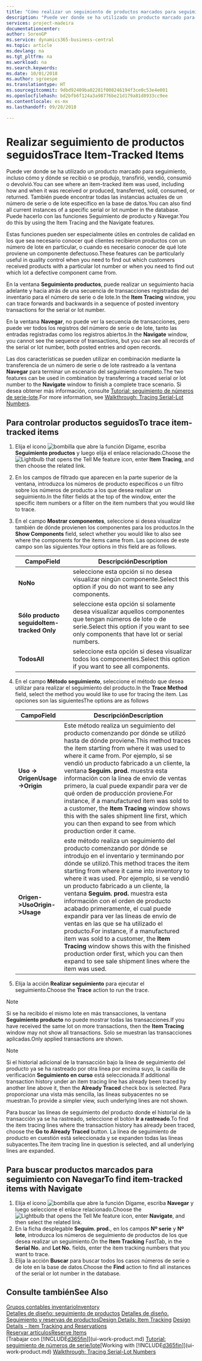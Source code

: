 ```yaml
---
title: "Cómo realizar un seguimiento de productos marcados para seguimiento | Documentos de Microsoft"
description: "Puede ver donde se ha utilizado un producto marcado para seguimiento, incluso cómo y dónde se recibió o se produjo, transfirió, vendió, consumió o devolvió. También puede encontrar todas las instancias actuales de un número de serie o de lote específico en la base de datos. Puede hacerlo con las funciones Seguimiento de producto y Navegar."
services: project-madeira
documentationcenter: 
author: SorenGP
ms.service: dynamics365-business-central
ms.topic: article
ms.devlang: na
ms.tgt_pltfrm: na
ms.workload: na
ms.search.keywords: 
ms.date: 10/01/2018
ms.author: sgroespe
ms.translationtype: HT
ms.sourcegitcommit: 9dbd92409ba02281f008246194f3ce0c53e4e001
ms.openlocfilehash: bd2bfb6f124a3a98776be21d179a81d8933cc9ee
ms.contentlocale: es-mx
ms.lasthandoff: 09/28/2018

---
```

# <a name="trace-item-tracked-items"></a><span data-ttu-id="a61b9-105">Realizar seguimiento de productos seguidos</span><span class="sxs-lookup"><span data-stu-id="a61b9-105">Trace Item-Tracked Items</span></span>
<span data-ttu-id="a61b9-106">Puede ver donde se ha utilizado un producto marcado para seguimiento, incluso cómo y dónde se recibió o se produjo, transfirió, vendió, consumió o devolvió.</span><span class="sxs-lookup"><span data-stu-id="a61b9-106">You can see where an item-tracked item was used, including how and when it was received or produced, transferred, sold, consumed, or returned.</span></span> <span data-ttu-id="a61b9-107">También puede encontrar todas las instancias actuales de un número de serie o de lote específico en la base de datos.</span><span class="sxs-lookup"><span data-stu-id="a61b9-107">You can also find all current instances of a specific serial or lot number in the database.</span></span> <span data-ttu-id="a61b9-108">Puede hacerlo con las funciones Seguimiento de producto y Navegar.</span><span class="sxs-lookup"><span data-stu-id="a61b9-108">You do this by using the Item Tracing and the Navigate features.</span></span>  

 <span data-ttu-id="a61b9-109">Estas funciones pueden ser especialmente útiles en controles de calidad en los que sea necesario conocer qué clientes recibieron productos con un número de lote en particular, o cuando es necesario conocer de qué lote proviene un componente defectuoso.</span><span class="sxs-lookup"><span data-stu-id="a61b9-109">These features can be particularly useful in quality control when you need to find out which customers received products with a particular lot number or when you need to find out which lot a defective component came from.</span></span>  

 <span data-ttu-id="a61b9-110">En la ventana **Seguimiento productos**, puede realizar un seguimiento hacia adelante y hacia atrás de una secuencia de transacciones registradas del inventario para el número de serie o de lote.</span><span class="sxs-lookup"><span data-stu-id="a61b9-110">In the **Item Tracing** window, you can trace forwards and backwards in a sequence of posted inventory transactions for the serial or lot number.</span></span>  

 <span data-ttu-id="a61b9-111">En la ventana **Navegar**, no puede ver la secuencia de transacciones, pero puede ver todos los registros del número de serie o de lote, tanto las entradas registradas como los registros abiertos.</span><span class="sxs-lookup"><span data-stu-id="a61b9-111">In the **Navigate** window, you cannot see the sequence of transactions, but you can see all records of the serial or lot number, both posted entries and open records.</span></span>  

 <span data-ttu-id="a61b9-112">Las dos características se pueden utilizar en combinación mediante la transferencia de un número de serie o de lote rastreado a la ventana **Navegar** para terminar un escenario del seguimiento completo.</span><span class="sxs-lookup"><span data-stu-id="a61b9-112">The two features can be used in combination by transferring a traced serial or lot number to the **Navigate** window to finish a complete trace scenario.</span></span> <span data-ttu-id="a61b9-113">Si desea obtener más información, consulte [Tutorial: seguimiento de números de serie-lote](walkthrough-tracing-serial-lot-numbers.md).</span><span class="sxs-lookup"><span data-stu-id="a61b9-113">For more information, see [Walkthrough: Tracing Serial-Lot Numbers](walkthrough-tracing-serial-lot-numbers.md).</span></span>  

## <a name="to-trace-item-tracked-items"></a><span data-ttu-id="a61b9-114">Para controlar productos seguidos</span><span class="sxs-lookup"><span data-stu-id="a61b9-114">To trace item-tracked items</span></span>  

1.  <span data-ttu-id="a61b9-115">Elija el icono ![bombilla que abre la función Dígame](media/ui-search/search_small.png "Dígame que desea hacer"), escriba **Seguimiento productos** y luego elija el enlace relacionado.</span><span class="sxs-lookup"><span data-stu-id="a61b9-115">Choose the ![Lightbulb that opens the Tell Me feature](media/ui-search/search_small.png "Tell me what you want to do") icon, enter **Item Tracing**, and then choose the related link.</span></span>  
2.  <span data-ttu-id="a61b9-116">En los campos de filtrado que aparecen en la parte superior de la ventana, introduzca los números de producto específicos o un filtro sobre los números de producto a los que desea realizar un seguimiento.</span><span class="sxs-lookup"><span data-stu-id="a61b9-116">In the filter fields at the top of the window, enter the specific item numbers or a filter on the item numbers that you would like to trace.</span></span>  
3.  <span data-ttu-id="a61b9-117">En el campo **Mostrar componentes**, seleccione si desea visualizar también de dónde provienen los componentes para los productos.</span><span class="sxs-lookup"><span data-stu-id="a61b9-117">In the **Show Components** field, select whether you would like to also see where the components for the items came from.</span></span> <span data-ttu-id="a61b9-118">Las opciones de este campo son las siguientes.</span><span class="sxs-lookup"><span data-stu-id="a61b9-118">Your options in this field are as follows.</span></span>  

    |<span data-ttu-id="a61b9-119">Campo</span><span class="sxs-lookup"><span data-stu-id="a61b9-119">Field</span></span>|<span data-ttu-id="a61b9-120">Descripción</span><span class="sxs-lookup"><span data-stu-id="a61b9-120">Description</span></span>|  
    |----------------------------------|---------------------------------------|  
    |<span data-ttu-id="a61b9-121">**No**</span><span class="sxs-lookup"><span data-stu-id="a61b9-121">**No**</span></span>|<span data-ttu-id="a61b9-122">seleccione esta opción si no desea visualizar ningún componente.</span><span class="sxs-lookup"><span data-stu-id="a61b9-122">Select this option if you do not want to see any components.</span></span>|  
    |<span data-ttu-id="a61b9-123">**Sólo producto seguido**</span><span class="sxs-lookup"><span data-stu-id="a61b9-123">**Item-tracked Only**</span></span>|<span data-ttu-id="a61b9-124">seleccione esta opción si solamente desea visualizar aquellos componentes que tengan números de lote o de serie.</span><span class="sxs-lookup"><span data-stu-id="a61b9-124">Select this option if you want to see only components that have lot or serial numbers.</span></span>|  
    |<span data-ttu-id="a61b9-125">**Todos**</span><span class="sxs-lookup"><span data-stu-id="a61b9-125">**All**</span></span>|<span data-ttu-id="a61b9-126">seleccione esta opción si desea visualizar todos los componentes.</span><span class="sxs-lookup"><span data-stu-id="a61b9-126">Select this option if you want to see all components.</span></span>|  

4.  <span data-ttu-id="a61b9-127">En el campo **Método seguimiento**, seleccione el método que desea utilizar para realizar el seguimiento del producto.</span><span class="sxs-lookup"><span data-stu-id="a61b9-127">In the **Trace Method** field, select the method you would like to use for tracing the item.</span></span> <span data-ttu-id="a61b9-128">Las opciones son las siguientes</span><span class="sxs-lookup"><span data-stu-id="a61b9-128">The options are as follows</span></span>  

    |<span data-ttu-id="a61b9-129">Campo</span><span class="sxs-lookup"><span data-stu-id="a61b9-129">Field</span></span>|<span data-ttu-id="a61b9-130">Descripción</span><span class="sxs-lookup"><span data-stu-id="a61b9-130">Description</span></span>|  
    |----------------------------------|---------------------------------------|  
    |<span data-ttu-id="a61b9-131">**Uso -> Origen**</span><span class="sxs-lookup"><span data-stu-id="a61b9-131">**Usage->Origin**</span></span>|<span data-ttu-id="a61b9-132">Este método realiza un seguimiento del producto comenzando por dónde se utilizó hasta de dónde proviene.</span><span class="sxs-lookup"><span data-stu-id="a61b9-132">This method traces the item starting from where it was used to where it came from.</span></span> <span data-ttu-id="a61b9-133">Por ejemplo, si se vendió un producto fabricado a un cliente, la ventana **Seguim. prod.** muestra esta información con la línea de envío de ventas primero, la cual puede expandir para ver de qué orden de producción proviene.</span><span class="sxs-lookup"><span data-stu-id="a61b9-133">For instance, if a manufactured item was sold to a customer, the **Item Tracing** window shows this with the sales shipment line first, which you can then expand to see from which production order it came.</span></span>|  
    |<span data-ttu-id="a61b9-134">**Origen->Uso**</span><span class="sxs-lookup"><span data-stu-id="a61b9-134">**Origin->Usage**</span></span>|<span data-ttu-id="a61b9-135">este método realiza un seguimiento del producto comenzando por dónde se introdujo en el inventario y terminando por dónde se utilizó.</span><span class="sxs-lookup"><span data-stu-id="a61b9-135">This method traces the item starting from where it came into inventory to where it was used.</span></span> <span data-ttu-id="a61b9-136">Por ejemplo, si se vendió un producto fabricado a un cliente, la ventana **Seguim. prod.** muestra esta información con el orden de producto acabado primeramente, el cual puede expandir para ver las líneas de envío de ventas en las que se ha utilizado el producto.</span><span class="sxs-lookup"><span data-stu-id="a61b9-136">For instance, if a manufactured item was sold to a customer, the **Item Tracing** window shows this with the finished production order first, which you can then expand to see sale shipment lines where the item was used.</span></span>|  

5.  <span data-ttu-id="a61b9-137">Elija la acción **Realizar seguimiento** para ejecutar el seguimiento.</span><span class="sxs-lookup"><span data-stu-id="a61b9-137">Choose the **Trace** action to run the trace.</span></span>  

> [!NOTE]  
>  <span data-ttu-id="a61b9-138">Si se ha recibido el mismo lote en más transacciones, la ventana **Seguimiento producto** no puede mostrar todas las transacciones.</span><span class="sxs-lookup"><span data-stu-id="a61b9-138">If you have received the same lot on more transactions, then the **Item Tracing** window may not show all transactions.</span></span> <span data-ttu-id="a61b9-139">Solo se muestran las transacciones aplicadas.</span><span class="sxs-lookup"><span data-stu-id="a61b9-139">Only applied transactions are shown.</span></span>  

> [!NOTE]  
>  <span data-ttu-id="a61b9-140">Si el historial adicional de la transacción bajo la línea de seguimiento del producto ya se ha rastreado por otra línea por encima suyo, la casilla de verificación **Seguimiento en curso** está seleccionada.</span><span class="sxs-lookup"><span data-stu-id="a61b9-140">If additional transaction history under an item tracing line has already been traced by another line above it, then the **Already Traced** check box is selected.</span></span> <span data-ttu-id="a61b9-141">Para proporcionar una vista más sencilla, las líneas subyacentes no se muestran.</span><span class="sxs-lookup"><span data-stu-id="a61b9-141">To provide a simpler view, such underlying lines are not shown.</span></span>  
>   
>  <span data-ttu-id="a61b9-142">Para buscar las líneas de seguimiento del producto donde el historial de la transacción ya se ha rastreado, seleccione el botón **Ir a rastreado**.</span><span class="sxs-lookup"><span data-stu-id="a61b9-142">To find the item tracing lines where the transaction history has already been traced, choose the **Go to Already Traced** button.</span></span> <span data-ttu-id="a61b9-143">La línea de seguimiento de producto en cuestión está seleccionada y se expanden todas las líneas subyacentes.</span><span class="sxs-lookup"><span data-stu-id="a61b9-143">The item tracing line in question is selected, and all underlying lines are expanded.</span></span>  

## <a name="to-find-item-tracked-items-with-navigate"></a><span data-ttu-id="a61b9-144">Para buscar productos marcados para seguimiento con Navegar</span><span class="sxs-lookup"><span data-stu-id="a61b9-144">To find item-tracked items with Navigate</span></span>  

1.  <span data-ttu-id="a61b9-145">Elija el icono ![bombilla que abre la función Dígame](media/ui-search/search_small.png "Dígame que desea hacer"), escriba **Navegar** y luego seleccione el enlace relacionado.</span><span class="sxs-lookup"><span data-stu-id="a61b9-145">Choose the ![Lightbulb that opens the Tell Me feature](media/ui-search/search_small.png "Tell me what you want to do") icon, enter **Navigate**, and then select the related link.</span></span>  
2.  <span data-ttu-id="a61b9-146">En la ficha desplegable **Seguim. prod.**, en los campos **Nº serie** y **Nº lote**, introduzca los números de seguimiento de productos de los que desea realizar un seguimiento.</span><span class="sxs-lookup"><span data-stu-id="a61b9-146">On the **Item Tracking** FastTab, in the **Serial No.** and **Lot No.** fields, enter the item tracking numbers that you want to trace.</span></span>  
3.  <span data-ttu-id="a61b9-147">Elija la acción **Buscar** para buscar todos los casos números de serie o de lote en la base de datos.</span><span class="sxs-lookup"><span data-stu-id="a61b9-147">Choose the **Find** action to find all instances of the serial or lot number in the database.</span></span>  

## <a name="see-also"></a><span data-ttu-id="a61b9-148">Consulte también</span><span class="sxs-lookup"><span data-stu-id="a61b9-148">See Also</span></span>  
[<span data-ttu-id="a61b9-149">Grupos contables inventario</span><span class="sxs-lookup"><span data-stu-id="a61b9-149">Inventory</span></span>](inventory-manage-inventory.md)  
<span data-ttu-id="a61b9-150">[Detalles de diseño: seguimiento de productos](design-details-item-tracking.md)
[Detalles de diseño. Seguimiento y reservas de productos](design-details-item-tracking-and-reservations.md)</span><span class="sxs-lookup"><span data-stu-id="a61b9-150">[Design Details: Item Tracking](design-details-item-tracking.md)
[Design Details - Item Tracking and Reservations](design-details-item-tracking-and-reservations.md)</span></span>  
[<span data-ttu-id="a61b9-151">Reservar artículos</span><span class="sxs-lookup"><span data-stu-id="a61b9-151">Reserve Items</span></span>](inventory-how-to-reserve-items.md)  
<span data-ttu-id="a61b9-152">[Trabajar con [!INCLUDE[d365fin](includes/d365fin_md.md)]](ui-work-product.md)
[Tutorial: seguimiento de números de serie/lote](walkthrough-tracing-serial-lot-numbers.md)</span><span class="sxs-lookup"><span data-stu-id="a61b9-152">[Working with [!INCLUDE[d365fin](includes/d365fin_md.md)]](ui-work-product.md)
[Walkthrough: Tracing Serial-Lot Numbers](walkthrough-tracing-serial-lot-numbers.md)</span></span>

